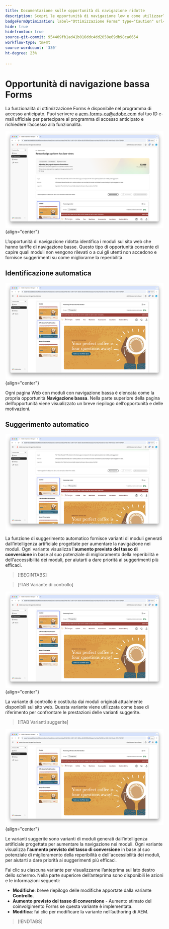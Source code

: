 ```yaml
---
title: Documentazione sulle opportunità di navigazione ridotte
description: Scopri le opportunità di navigazione low e come utilizzarle per migliorare il coinvolgimento con i moduli sul tuo sito web.
badgeFormOptimization: label="Ottimizzazione Forms" type="Caution" url="../../opportunity-types/form-optimization.md" tooltip="Ottimizzazione Forms"
hide: true
hidefromtoc: true
source-git-commit: 954409fb1ad41b016ddc4dd2058e69db98ca6654
workflow-type: tm+mt
source-wordcount: '330'
ht-degree: 23%

---
```



# Opportunità di navigazione bassa Forms

<span class="preview"> La funzionalità di ottimizzazione Forms è disponibile nel programma di accesso anticipato. Puoi scrivere a aem-forms-ea@adobe.com dal tuo ID e-mail ufficiale per partecipare al programma di accesso anticipato e richiedere l’accesso alla funzionalità. </span>

![Bassa opportunità di navigazione](./assets/low-navigation/hero.png){align="center"}

L’opportunità di navigazione ridotta identifica i moduli sul sito web che hanno tariffe di navigazione basse. Questo tipo di opportunità consente di capire quali moduli non vengono rilevati o a cui gli utenti non accedono e fornisce suggerimenti su come migliorarne la reperibilità.

## Identificazione automatica

![Identificazione automatica navigazione bassa](./assets/low-navigation/auto-identify.png){align="center"}

Ogni pagina Web con moduli con navigazione bassa è elencata come la propria opportunità **Navigazione bassa**. Nella parte superiore della pagina dell’opportunità viene visualizzato un breve riepilogo dell’opportunità e delle motivazioni.

## Suggerimento automatico

![Suggerimento automatico navigazione bassa](./assets/low-navigation/auto-suggest.png)

La funzione di suggerimento automatico fornisce varianti di moduli generati dall’intelligenza artificiale progettate per aumentare la navigazione nei moduli. Ogni variante visualizza l&#39;**aumento previsto del tasso di conversione** in base al suo potenziale di miglioramento della reperibilità e dell&#39;accessibilità dei moduli, per aiutarti a dare priorità ai suggerimenti più efficaci.

>[!BEGINTABS]

>[!TAB Variante di controllo]

![Varianti di controllo](./assets/low-navigation/control-variation.png){align="center"}

La variante di controllo è costituita dai moduli originali attualmente disponibili sul sito web. Questa variante viene utilizzata come base di riferimento per confrontare le prestazioni delle varianti suggerite.

>[!TAB Varianti suggerite]

![Varianti suggerite](./assets/low-navigation/suggested-variations.png){align="center"}

Le varianti suggerite sono varianti di moduli generati dall’intelligenza artificiale progettate per aumentare la navigazione nei moduli. Ogni variante visualizza l&#39;**aumento previsto del tasso di conversione** in base al suo potenziale di miglioramento della reperibilità e dell&#39;accessibilità dei moduli, per aiutarti a dare priorità ai suggerimenti più efficaci.

Fai clic su ciascuna variante per visualizzarne l’anteprima sul lato destro dello schermo. Nella parte superiore dell’anteprima sono disponibili le azioni e le informazioni seguenti:

* **Modifiche**: breve riepilogo delle modifiche apportate dalla variante **Controllo**.
* **Aumento previsto del tasso di conversione** - Aumento stimato del coinvolgimento Forms se questa variante è implementata.
* **Modifica**: fai clic per modificare la variante nell’authoring di AEM.

>[!ENDTABS]

<!-- 

## Auto-optimize

[!BADGE Ultimate]{type=Positive tooltip="Ultimate"}

![Auto-optimize low navigation](./assets/low-views/auto-optimize.png){align="center"}

Sites Optimizer Ultimate adds the ability to deploy auto-optimization for the issues found by the low navigation opportunity.

>[!BEGINTABS]

>[!TAB Test multiple]


>[!TAB Publish selected]

{{auto-optimize-deploy-optimization-slack}}

>[!TAB Request approval]

{{auto-optimize-request-approval}}

>[!ENDTABS]

-->

